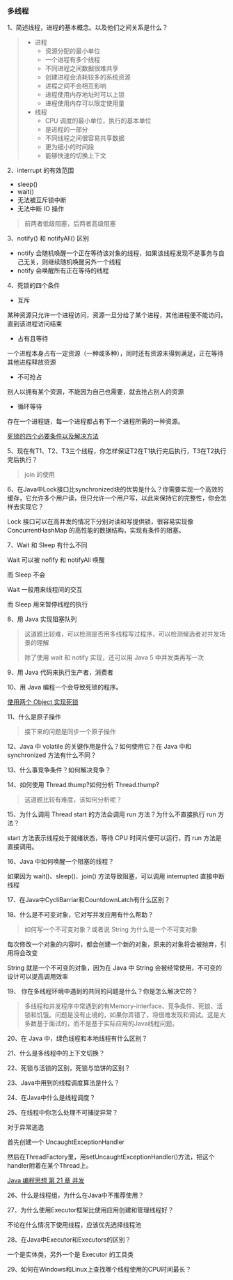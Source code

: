 ### 多线程

1、简述线程，进程的基本概念。以及他们之间关系是什么？

> - 进程
>   - 资源分配的最小单位
>   - 一个进程有多个线程
>   - 不同进程之间数据很难共享
>   - 创建进程会消耗较多的系统资源
>   - 进程之间不会相互影响
>   - 进程使用内存地址时可以上锁
>   - 进程使用内存可以限定使用量
> - 线程
>   - CPU 调度的最小单位，执行的基本单位
>   - 是进程的一部分
>   - 不同线程之间很容易共享数据
>   - 更为细小的时间段
>   - 能够快速的切换上下文



2、interrupt 的有效范围

- sleep()
- wait()
- 无法被互斥锁中断
- 无法中断 IO 操作

> 前两者低级阻塞，后两者高级阻塞



3、notify() 和 notifyAll() 区别

- notify 会随机唤醒一个正在等待该对象的线程，如果该线程发现不是事务与自己无关，则继续随机唤醒另外一个线程
- notify 会唤醒所有正在等待的线程



4、死锁的四个条件

- 互斥

某种资源只允许一个进程访问，资源一旦分给了某个进程，其他进程便不能访问，直到该进程访问结束

- 占有且等待

一个进程本身占有一定资源（一种或多种），同时还有资源未得到满足，正在等待其他进程释放资源

- 不可抢占

别人以拥有某个资源，不能因为自己也需要，就去抢占别人的资源

- 循环等待

存在一个进程链，每一个进程都占有下一个进程所需的一种资源。

[死锁的四个必要条件以及解决方法](https://blog.csdn.net/guaiguaihenguai/article/details/80303835)



5、现在有T1、T2、T3三个线程，你怎样保证T2在T1执行完后执行，T3在T2执行完后执行？

> join 的使用



6、在Java中Lock接口比synchronized块的优势是什么？你需要实现一个高效的缓存，它允许多个用户读，但只允许一个用户写，以此来保持它的完整性，你会怎样去实现它？

Lock 接口可以在高并发的情况下分别对读和写提供锁，很容易实现像 ConcurrentHashMap 的高性能的数据结构，实现有条件的阻塞。



7、Wait 和 Sleep 有什么不同

Wait 可以被 nofify 和 notifyAll 唤醒

而 Sleep 不会

Wait 一般用来线程间的交互

而 Sleep 用来暂停线程的执行



8、用 Java 实现阻塞队列

> 这道题比较难，可以检测是否用多线程写过程序，可以检测候选者对并发场景的理解
>
> 除了使用 wait 和 notify 实现，还可以用 Java 5 中并发类再写一次



9、用 Java 代码来执行生产者，消费者



10、用 Java 编程一个会导致死锁的程序。

[使用两个 Object 实现死锁](https://github.com/DraperHXY/JavaLearning/blob/master/src/main/java/com/draper/thread/DeadLock.java)



11、什么是原子操作

> 接下来的问题是同步一个原子操作



12、Java 中 volatile 的关键作用是什么？如何使用它？在 Java 中和 synchronized 方法有什么不同？



13、什么事竞争条件？如何解决竞争？



14、如何使用 Thread.thump?如何分析 Thread.thump?

> 这道题比较有难度，该如何分析呢？



15、为什么调用 Thread start 的方法会调用 run 方法？为什么不直接执行 run 方法？

start 方法表示线程处于就绪状态，等待 CPU 时间片便可以运行，而 run 方法是直接调用。



16、Java 中如何唤醒一个阻塞的线程？

如果因为 wait()、sleep()、join() 方法导致阻塞，可以调用 interrupted 直接中断线程



17、在Java中CycliBarriar和CountdownLatch有什么区别？



18、什么是不可变对象，它对写并发应用有什么帮助？

> 如何写一个不可变对象？或者说 String 为什么是一个不可变对象

每次修改一个对象的内容时，都会创建一个新的对象，原来的对象将会被抛弃，引用将会改变

String 就是一个不可变的对象，因为在 Java 中 String 会被经常使用，不可变的设计可以提高调用效率



19、 你在多线程环境中遇到的共同的问题是什么？你是怎么解决它的？

> 多线程和并发程序中常遇到的有Memory-interface、竞争条件、死锁、活锁和饥饿。问题是没有止境的，如果你弄错了，将很难发现和调试。这是大多数基于面试的，而不是基于实际应用的Java线程问题。



20、在 Java 中，绿色线程和本地线程有什么区别？



21、什么是多线程中的上下文切换？



22、死锁与活锁的区别，死锁与馅饼的区别？



23、Java中用到的线程调度算法是什么？



24、在Java中什么是线程调度？



25、在线程中你怎么处理不可捕捉异常？

对于异常逃逸

首先创建一个 UncaughtExceptionHandler

然后在ThreadFactory里，用setUncaughtExceptionHandler()方法，把这个handler附着在某个Thread上。

[Java 编程思想 第 21 章 并发](http://www.ciaoshen.com/java/thinking%20in%20java/2016/10/28/tij4-21.html)



26、什么是线程组，为什么在Java中不推荐使用？



27、为什么使用Executor框架比使用应用创建和管理线程好？

不论在什么情况下使用线程，应该优先选择线程池





28、在Java中Executor和Executors的区别？

一个是实体类，另外一个是 Executor 的工具类



29、如何在Windows和Linux上查找哪个线程使用的CPU时间最长？





